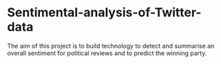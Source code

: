 # Sentimental-analysis-of-Twitter-data
The aim of this project is to build technology to detect and summarise an overall sentiment for political reviews and to predict the winning party.
